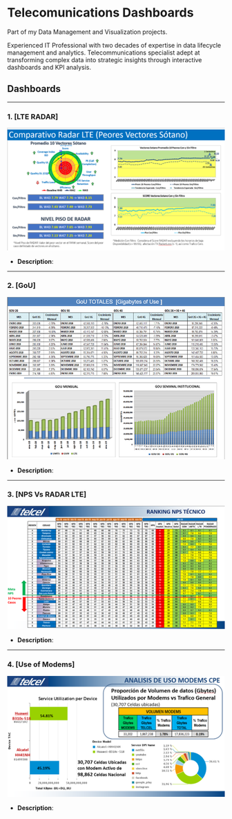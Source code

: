 # Telecomunications Dashboards
Part of my Data Management and Visualization projects.

Experienced IT Professional with two decades of expertise in data lifecycle management and analytics. Telecommunications specialist adept at transforming complex data into strategic insights through interactive dashboards and KPI analysis.

## Dashboards

---

### 1. [LTE RADAR] 

<img src="dashboards/radar_1.png" alt="Dashboard Preview" width="700"/>

- **Description**:
---

### 2. [GoU] 

<img src="dashboards/gou_1.png" alt="Dashboard Preview" width="700"/>

- **Description**:

---

### 3. [NPS Vs RADAR LTE] 

<img src="dashboards/nps_1.png" alt="Dashboard Preview" width="700"/>

- **Description**:

---

### 4. [Use of Modems] 

<img src="dashboards/modems_2.png" alt="Dashboard Preview" width="700"/>

- **Description**: